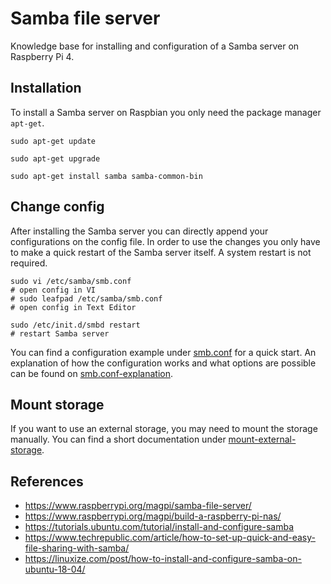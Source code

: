 # Samba file server

Knowledge base for installing and configuration of a Samba server on Raspberry Pi 4.


## Installation

To install a Samba server on Raspbian you only need the package manager `apt-get`.

~~~shell
sudo apt-get update

sudo apt-get upgrade

sudo apt-get install samba samba-common-bin
~~~


## Change config

After installing the Samba server you can directly append your configurations on the config file. In order to use the changes you only have to make a quick restart of the Samba server itself. A system restart is not required.

~~~shell
sudo vi /etc/samba/smb.conf
# open config in VI
# sudo leafpad /etc/samba/smb.conf
# open config in Text Editor

sudo /etc/init.d/smbd restart
# restart Samba server
~~~

You can find a configuration example under [smb.conf](./smb.conf.md) for a quick start. An explanation of how the configuration works and what options are possible can be found on [smb.conf-explanation](./smb.conf-explanation.md).


## Mount storage

If you want to use an external storage, you may need to mount the storage manually. You can find a short documentation under [mount-external-storage](./mount-external-storage.md).


## References

- https://www.raspberrypi.org/magpi/samba-file-server/
- https://www.raspberrypi.org/magpi/build-a-raspberry-pi-nas/
- https://tutorials.ubuntu.com/tutorial/install-and-configure-samba
- https://www.techrepublic.com/article/how-to-set-up-quick-and-easy-file-sharing-with-samba/
- https://linuxize.com/post/how-to-install-and-configure-samba-on-ubuntu-18-04/
